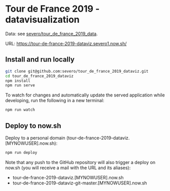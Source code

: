 # Tour de France 2019 - datavisualization

Data: see
[severo/tour_de_france_2019_data](https://github.com/severo/tour_de_france_2019_data).

URL: https://tour-de-france-2019-dataviz.severo1.now.sh/

## Install and run locally

```bash
git clone git@github.com:severo/tour_de_france_2019_dataviz.git
cd tour_de_france_2019_dataviz
npm install
npm run serve
```

To watch for changes and automatically update the served application while
developing, run the following in a new terminal:

```bash
npm run watch
```

## Deploy to now.sh

Deploy to a personal domain (tour-de-france-2019-dataviz.[MYNOWUSER].now.sh):

```bash
npm run deploy
```

Note that any push to the GitHub repository will also trigger a deploy on now.sh
(you will receive a mail with the URL and its aliases):

- tour-de-france-2019-dataviz.[MYNOWUSER].now.sh
- tour-de-france-2019-dataviz-git-master.[MYNOWUSER].now.sh
